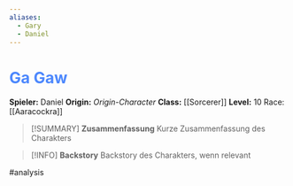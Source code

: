 ```yaml
---
aliases:
  - Gary
  - Daniel
---
```

# <font color = 4d88fd>Ga Gaw</font>
**Spieler:** Daniel
**Origin:** *Origin-Character*
**Class:** [[Sorcerer]]
**Level:** 10
Race: [[Aaracockra]]

>[!SUMMARY] **Zusammenfassung**
>Kurze Zusammenfassung des Charakters

>[!INFO] **Backstory**
>Backstory des Charakters, wenn relevant

#analysis